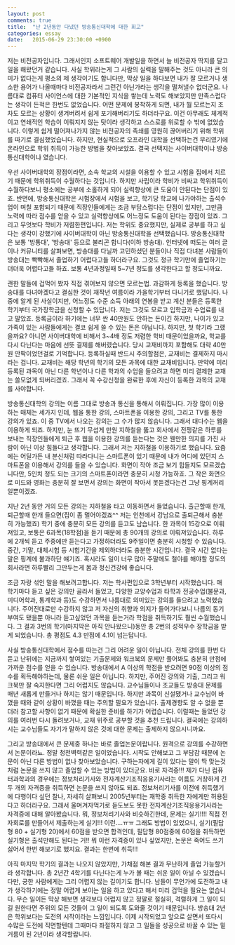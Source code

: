 ```yaml
---
layout: post
comments: true
title:  "난 2년동안 다녔던 방송통신대학에 대한 회고"
categories: essay
date:   2015-06-29 23:30:00 +0900
---
```


저는 비전공자입니다. 그래서인지 소프트웨어 개발일을 하면서 늘 비전공자 딱지를 달고 일을 해왔던거 같습니다. 사실 학위라는게 그 사람의 실력을 말해주는 것도 아니라 큰 의미가 없다는게 평소의 제 생각이기도 합니다만, 막상 일을 하다보면 내가 잘 모르거나 생소한 용어가 나올때마다 비전공자라서 그런건 아닌가라는 생각을 떨쳐낼수 없더군요. 나름대로 컴퓨터 사이언스에 대한 기본적인 지식을 쌓는데 노력도 해보았지만 만족스럽다는 생각이 든적은 한번도 없었습니다. 어떤 문제에 봉착하게 되면, 내가 뭘 모르는지 조차도 모르는 상황이 생겨버려서 쉽게 포기해버리기도 하더라구요. 이건 아무래도 체계적이고 연쇄적인 학습이 이뤄지지 않는 탓이라 생각하고 스스로를 위로할 수 밖에 없었습니다. 이렇게 쉽게 떨어져나가지 않는 비전공자의 족쇄를 영원히 끊어버리기 위해 학위를 따기로 결심했었습니다. 하지만, 현실적으로 오프라인 대학을 선택하는건 무리였기에 온라인으로 학위 취득이 가능한 방법을 찾아보았죠. 결국 선택지는 사이버대학이냐 방송통신대학이냐 였습니다. 

우선 사이버대학의 장점이라면, 소속 학교의 시설을 이용할 수 있고 시험을 집에서 치르기 때문에 학위취득이 수월하다는 것입니다. 하지만 사립이라 학비가 비싸고 학위취득이 수월하다보니 평소에는 공부에 소홀하게 되어 실력향상에 큰 도움이 안된다는 단점이 있죠. 반면에, 방송통신대학은 시험장에서 시험을 보고, 학기당 학교에 나가야하는 출석수업이 며칠 포함되기 때문에 직장인들에게는 조금 부담스럽다는 단점이 있지만, 그만큼 노력에 따라 점수를 얻을 수 있고 실력향상에도 어느정도 도움이 된다는 장점이 있죠. 그리고 무엇보다 학비가 저렴한편입니다. 저는 학위도 중요했지만, 실제로 공부를 하고 싶다는 생각이 강했기에 사이버대학이 아닌 방송통신대학을 선택했습니다. 방송통신대학은 보통 '방통대', '방송대' 등으로 불리곤 합니다(이하 방송대). 인터넷에 떠도는 여러 글이나 커뮤니티를 살펴보면, 방송대를 다닐까 고민하셨던 분들이나 직접 다녀본 사람들이 방송대는 빡빡해서 졸업하기 어렵다고들 하더라구요. 그것도 정규 학기만에 졸업하기는 더더욱 어렵다고들 하죠. 보통 4년과정일때 5~7년 정도를 생각한다고 할 정도니까요. 

괜한 말들에 겁먹어 봤자 직접 겪어보지 않으면 모르는법. 과감하게 등록을 했습니다. 방송대를 다녀야겠다고 결심한 것이 재작년 여름이라 가을학기부터 다니기로 했답니다. 나중에 알게 된 사실이지만, 어느정도 수준 소득 아래의 연봉을 받고 계신 분들은 등록한 학기부터 국가장학금을 신청할 수 있답니다. 저는 그것도 모르고 입학금과 수업료를 내고 말았죠. 등록금이라 하기에는 너무 싼 40만원도 안하는 돈이긴 하지만, 나이가 있고 가족이 있는 사람들에게는 결코 쉽게 쓸 수 있는 돈은 아닙니다. 하지만, 첫 학기라 그랬을까요? 아니면 사이버대학에 비해서 3~4배 정도 저렴한 학비 때문이었을까요, 학교를 다시 다닌다는 마음에 선뜻 결제를 해버렸습니다. 당시 교재비까지 포함해도 대략 40만원 안팍이었던걸로 기억합니다. 등록하실때 반드시 주의할점은, 교재비는 결제하지 마시라는 겁니다. 교재비는 해당 학년의 학기의 모든 과목에 대한 교재비입니다. 만약에 미리 등록된 과목이 아닌 다른 학년이나 다른 학과의 수업을 들으려고 하면 미리 결제한 교재는 쓸모없게 되버리겠죠. 그래서 꼭 수강신청을 완료한 후에 자신이 등록한 과목의 교재를 사야합니다. 

방송통신대학의 강의는 이름 그대로 방송과 통신을 통해서 이뤄집니다. 가장 많이 이용하는 매체는 세가지 인데, 웹을 통한 강의, 스마트폰을 이용한 강의, 그리고 TV를 통한 강의가 있죠. 이 중 TV에서 나오는 강의는 그 수가 많지 않습니다. 그래서 대다수는 웹을 이용하게 되죠. 하지만, 눈 뜨기 무섭게 만원 지하철을 뚫고 회사에서 전쟁같은 하루를 보내는 직장인들에게 퇴근 후 웹을 이용한 강의를 듣는다는 것은 웬만한 의지를 가진 사람이 아닌 이상 힘들다고 생각합니다. 그래서 저는 지하철을 이용하기로 했습니다. 요즘에는 어딜가든 내 분신처럼 따라다니는 스마트폰이 있기 때문에 내가 어디에 있던지 스마트폰을 이용해서 강의를 들을 수 있습니다. 화면이 작아 조금 보기 힘들지도 모르겠습니다만, 5인치 정도 되는 크기의 스마트폰이라면 충분히 시청 가능하죠. 그 작은 화면으로 미드와 영화는 충분히 잘 보면서 강의는 화면이 작아서 못듣겠다는건 그냥 핑계꺼리일뿐이겠죠.

지난 2년 동안 거의 모든 강의는 지하철을 타고 이동하면서 들었습니다. 출근할때 한개, 퇴근할때 한개 들으면(집이 좀 멀어야겠죠^^ 저는 인천에서 강남으로 출퇴근해서 충분히 가능했죠) 학기 중에 충분히 모든 강의를 듣고도 남습니다. 한 과목이 15강으로 이뤄져있고, 보통은 6과목(18학점)을 듣기 때문에 총 90개의 강의로 이뤄져있습니다. 하루에 2개씩 듣고 주중에만 듣는다고 가정하더라도 9주일이면 충분히 시청할 수 있습니다. 중간, 기말, 대체시험 등 시험기간을 제외하더라도 충분한 시간입니다. 결국 시간 없다는 말은 핑계에 불과하단 얘기죠. 혹시라도 일이 너무 많아 주말에도 철야를 해야할 정도의 회사라면 하루빨리 그만두는게 몸과 정신건강에 좋습니다.

조금 자랑 섞인 말을 해보려고합니다. 저는 학사편입으로 3학년부터 시작했습니다. 매 학기마다 듣고 싶은 강의만 골라서 들었고, 다양한 교양수업과 타학과 전공수업(불문과, 미디어학과, 통계학과 등)도 수강하면서 나름대로 의미있는 강의를 들으려고 노력했습니다. 주어진대로만 수강하지 않고 저 자신의 취향과 의지가 들어가다보니 나름의 동기부여도 됐을뿐 아니라 듣고싶었던 과목을 듣는거라 학점을 취득하기도 훨씬 수월했습니다. 그 결과 3번의 학기(마지막은 아직 안나왔으니)동안 총 2번의 성적우수 장학금을 받게 되었습니다. 총 평점도 4.3 만점에 4.1이 넘는답니다.

사실 방송통신대학에서 점수를 따는건 그리 어려운 일이 아닙니다. 전체 강의를 한번 다 듣고 난뒤에는 지금까지 쌓여있는 기출문제와 워크북의 문제만 풀어봐도 충분히 만점에 가까운 점수를 얻을 수 있습니다. 방송대에서 A 이상의 학점을 받으려면 90점 이상의 점수를 획득해야하는데, 물론 쉬운 일은 아닙니다. 하지만, 주어진 강의와 기출, 그리고 워크북만 잘 숙지한다면 그리 어렵지도 않습니다. 교수님들이나 조교들도 방송대 문제를 매년 새롭게 만들거나 하지는 않기 때문입니다. 하지만 과목이 신설됐거나 교수님이 바꼈을 때와 같이 상황이 바꼈을 때는 주의할 필요가 있습니다. 출제경향도 알 수 없을 뿐더러 참고할 사항이 없기 때문에 확실한 준비를 하기가 어렵습니다. 이럴때는 들었던 강의를 여러번 다시 돌려보거나, 교재 위주로 공부할 것을 추천 드립니다. 결국에는 강의하시는 교수님들도 자기가 말하지 않은 것에 대한 문제는 출제하지 않으시니까요.

그리고 방송대에서 큰 문제중 하나는 바로 졸업논문이랍니다. 원격으로 강의를 수강하면서 논문이라뇨. 정말 청천벽력같은 일이었습니다. 시작도 안해보고 그 부담감 때문에 논문이 아닌 다른 방법이 없나 찾아보았습니다. 구하는자에게 길이 있다는 말이 딱 맞는것처럼 논문을 쓰지 않고 졸업할 수 있는 방법이 있더군요. 바로 자격증!!! 제가 다닌 컴퓨터과학과의 경우에는 정보처리기사와 전자계산기조직응용기사라는 이름도 거창하게 긴 두 개의 자격증을 취득하면 논문을 쓰지 않아도 되죠. 정보처리기사를 이전에 취득했기에 다행이다 싶던 찰나, 자세히 살펴보니 2005년부터는 재학중 취득한 자에게만 허용된다고 하더라구요. 그래서 울며겨자먹기로 듣도보도 못한 전자계산기조직응용기사라는 자격증에 대해 알아봤습니다. 뭐, 정보처리기사와 비슷하긴한데, 문제는 실기!!!! 직접 전자회로를 만들어서 제출하는게 실기!!! 이런....ㅠㅠ 그래도 방법이 있었으니, 실기(필답형 80 + 실기형 20)에서 60점을 받으면 합격인데, 필답형 80점중에 60점을 취득하면 실기형은 출석만해도 된다는 거!! 뭐 이런 자격증이 있나 싶었지만, 논문은 죽어도 쓰기 싫어서 한번 해보기로 했지요. 결과는 한번에 취득!!!

아직 마지막 학기의 결과는 나오지 않았지만, 가채점 해본 결과 무난하게 졸업 가능할거라 생각합니다. 총 2년간 4학기를 다닌다는게 누가 볼 때는 쉬운 일이 아닐 수 있겠습니다만, 궁한 사람에게는 그리 어렵지 않는 길이기도 합니다. 남들이 무언가에 도전하고 내가 생각하기에는 정말 어렵게 보이는 일을 하고 있다고 해서 미리 겁먹을 필요는 없습니다. 무슨 일이든 막상 해보면 생각보다 어렵지 않고 정말로 절실히, 격렬하게 그 일이 되길 원한다면 주위의 모든 것들이 그 일이 되도록 도와줄 것이기 때문입니다. 방송대 2년은 학위보다는 도전의 시작이라는 느낌입니다. 이제 시작되었고 앞으로 살면서 또다시 수많은 도전에 직면할텐데 그때마다 좌절하지 않고 그 일들을 성공으로 바꿀 수 있는 밑거름이 된 2년이라 생각할랍니다.
